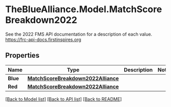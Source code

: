 # TheBlueAlliance.Model.MatchScoreBreakdown2022
See the 2022 FMS API documentation for a description of each value. https://frc-api-docs.firstinspires.org

## Properties

Name | Type | Description | Notes
------------ | ------------- | ------------- | -------------
**Blue** | [**MatchScoreBreakdown2022Alliance**](MatchScoreBreakdown2022Alliance.md) |  | 
**Red** | [**MatchScoreBreakdown2022Alliance**](MatchScoreBreakdown2022Alliance.md) |  | 

[[Back to Model list]](../../README.md#documentation-for-models) [[Back to API list]](../../README.md#documentation-for-api-endpoints) [[Back to README]](../../README.md)

